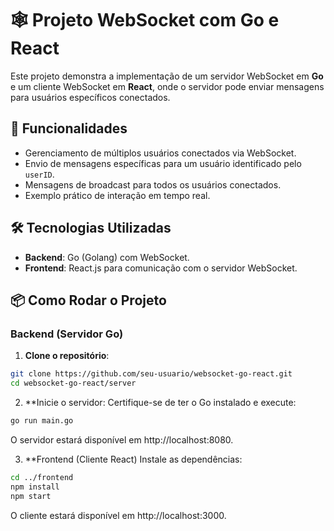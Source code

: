 # 🕸️ Projeto WebSocket com Go e React

Este projeto demonstra a implementação de um servidor WebSocket em **Go** e um cliente WebSocket em **React**, onde o servidor pode enviar mensagens para usuários específicos conectados.

## 🚀 Funcionalidades

- Gerenciamento de múltiplos usuários conectados via WebSocket.
- Envio de mensagens específicas para um usuário identificado pelo `userID`.
- Mensagens de broadcast para todos os usuários conectados.
- Exemplo prático de interação em tempo real.

## 🛠️ Tecnologias Utilizadas

- **Backend**: Go (Golang) com WebSocket.
- **Frontend**: React.js para comunicação com o servidor WebSocket.



## 📦 Como Rodar o Projeto

### Backend (Servidor Go)

1. **Clone o repositório**:
```bash
git clone https://github.com/seu-usuario/websocket-go-react.git
cd websocket-go-react/server
 ```
2. **Inicie o servidor: Certifique-se de ter o Go instalado e execute:
 ```bash
go run main.go
 ```

O servidor estará disponível em http://localhost:8080.

3. **Frontend (Cliente React)
Instale as dependências:

 ```bash
cd ../frontend
npm install
npm start
 ```


O cliente estará disponível em http://localhost:3000.